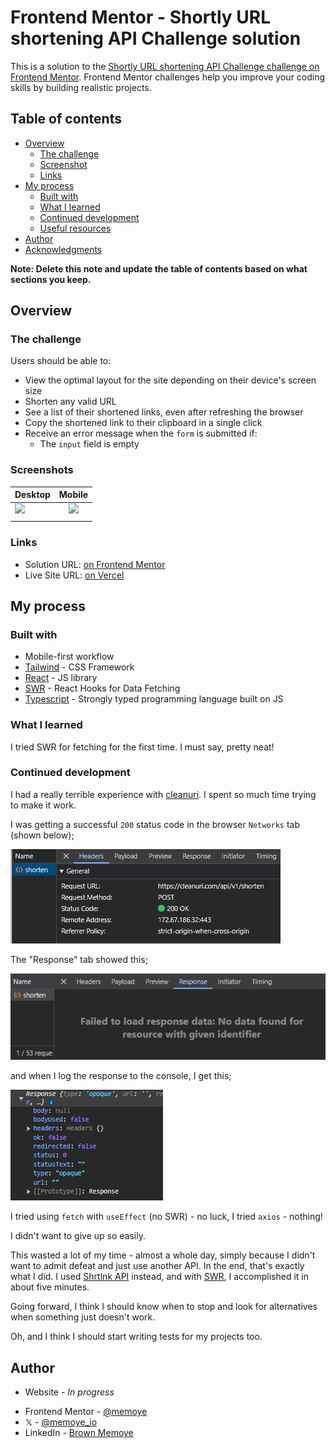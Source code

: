 # Frontend Mentor - Shortly URL shortening API Challenge solution

This is a solution to the [Shortly URL shortening API Challenge challenge on Frontend Mentor](https://www.frontendmentor.io/challenges/url-shortening-api-landing-page-2ce3ob-G). Frontend Mentor challenges help you improve your coding skills by building realistic projects.

## Table of contents

- [Overview](#overview)
  - [The challenge](#the-challenge)
  - [Screenshot](#screenshot)
  - [Links](#links)
- [My process](#my-process)
  - [Built with](#built-with)
  - [What I learned](#what-i-learned)
  - [Continued development](#continued-development)
  - [Useful resources](#useful-resources)
- [Author](#author)
- [Acknowledgments](#acknowledgments)

**Note: Delete this note and update the table of contents based on what sections you keep.**

## Overview

### The challenge

Users should be able to:

- View the optimal layout for the site depending on their device's screen size
- Shorten any valid URL
- See a list of their shortened links, even after refreshing the browser
- Copy the shortened link to their clipboard in a single click
- Receive an error message when the `form` is submitted if:
  - The `input` field is empty

### Screenshots

| Desktop                                         |                     Mobile                     |
| ----------------------------------------------- | :--------------------------------------------: |
| ![](./_starter_files/solution/desktop-demo.gif) | ![](./_starter_files/solution/mobile-demo.gif) |
|                                                 |                                                |

### Links

- Solution URL: [on Frontend Mentor](https://www.frontendmentor.io/solutions/url-shortening-api-landing-page-BSt5i3Bc7M)
- Live Site URL: [on Vercel](https://url-shortening-iota-eight.vercel.app/)

## My process

### Built with

- Mobile-first workflow
- [Tailwind](https://tailwindcss.com/) - CSS Framework
- [React](https://reactjs.org/) - JS library
- [SWR](https://swr.vercel.app/) - React Hooks for Data Fetching
- [Typescript](https://www.typescriptlang.org/) - Strongly typed programming language built on JS

### What I learned

I tried SWR for fetching for the first time. I must say, pretty neat!

### Continued development

I had a really terrible experience with [cleanuri](https://cleanuri.com/docs). I spent so much time trying to make it work.

I was getting a successful `200` status code in the browser `Networks` tab (shown below);

![](./_starter_files/solution/cleanuri-headers.png)

The "Response" tab showed this;

![](./_starter_files/solution/cleanuri-response_network.png)

and when I log the response to the console, I get this;

![](./_starter_files/solution/cleanuri-response_console.png)

I tried using `fetch` with `useEffect` (no SWR) - no luck, I tried `axios` - nothing!

I didn't want to give up so easily.

This wasted a lot of my time - almost a whole day, simply because I didn't want to admit defeat and just use another API. In the end, that's exactly what I did. I used [Shrtlnk API](https://shrtlnk.dev/developer) instead, and with [SWR](https://swr.vercel.app/), I accomplished it in about five minutes.

Going forward, I think I should know when to stop and look for alternatives when something just doesn't work.

Oh, and I think I should start writing tests for my projects too.

## Author

- Website - _In progress_
<!-- [Brown Memoye](#) Website in progress -->
- Frontend Mentor - [@memoye](https://www.frontendmentor.io/profile/memoye)
- 𝕏 - [@memoye_io](https://www.x.com/memoye_io)
- LinkedIn - [Brown Memoye](https://www.linkedin.com/in/b-me)
